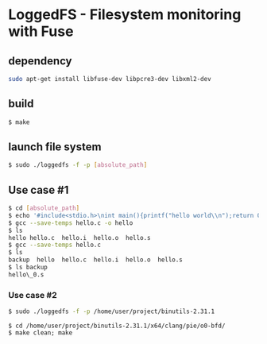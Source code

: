 # LoggedFS - Filesystem monitoring with Fuse

## dependency
```bash
sudo apt-get install libfuse-dev libpcre3-dev libxml2-dev
```

## build
```bash
$ make
```

## launch file system
```bash
$ sudo ./loggedfs -f -p [absolute_path]
```

## Use case #1
```bash
$ cd [absolute_path]
$ echo '#include<stdio.h>\nint main(){printf("hello world\\n");return 0;}' > hello.c
$ gcc --save-temps hello.c -o hello
$ ls
hello hello.c  hello.i  hello.o  hello.s
$ gcc --save-temps hello.c
$ ls
backup  hello  hello.c  hello.i  hello.o  hello.s
$ ls backup
hello\_0.s
```

### Use case #2
```bash
$ sudo ./loggedfs -f -p /home/user/project/binutils-2.31.1
```

```
$ cd /home/user/project/binutils-2.31.1/x64/clang/pie/o0-bfd/
$ make clean; make
```



